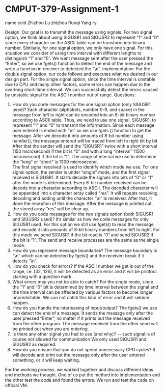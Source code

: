 # CMPUT-379-Assignment-1

name		ccid
Zhizhou Lu	zhizhou
Ruoqi Yang	ry

Design:
	Our goal is to transmit the message using signals. For two signal option, we think about using SIGUSR1 and SIGUSR2 to represent “1” and “0” since every character on the ASCII table can be transform into binary number. Similarly, for one signal option, we only have one signal. For this situation we consider of using time interval with different lengths to distinguish “1” and “0”.
	We want message sent after the user pressed the “Enter”, so we use fgets() function to detect the end of the message and write a function in receiver to detected the “\n”.
Implementation:
	For the double signal option, our code follows and executes what we desired in our design part. For the single signal option, since the time interval is unstable due to CPU and many other factors, some errors can happen due to the overlong short-time-interval. We can successfully detect the errors caused by unstable signal for the ASCII number out of range. 
Questions:
1.	How do you code messages for the one signal option (only SIGUSR1 used)?
Each character (alphabets, number 0-9, and space) in the message from left to right can be encoded into an 8-bit binary number according to ASCII table. Thus, we need to use one signal, SIGUSR1, to represent “1” and “0” to transmit the information. 
Since each message user entered is ended with “\n” so we use fgets () function to get the message. After we decode it into amounts of 8-bit number using handler(), the message entered will be traced from left to right bit by bit. After that the sender will send the “SIGUSR1” twice with a short interval (150 microsecond) if the bit is “0” and with a long “interval” (1500 microsecond) if the bit is “1”. The range of interval we use to determine the “long” or “short” is 1300 microsecond.  
The first signal received is used to identify which mode we use. For one signal option, the sender is under “single” mode, and the first signal received is SIGUSR1. It starts decode the signals into bits of “0” or “1” after the mode is determined. Every 8-bit number received can be decode into a character according to ASCII. The decoded character will be appended into a character array called “res”. It will repeats receiving, decoding and adding until the character “\n” is received. After that, it done the reception of this message. After the message is printed out, the stored array “res” will be clear up. 
2.	How do you code messages for the two signals option (both SIGUSR1 and SIGUSR2 used)?
It’s similar as how we code messages for only SIGUSR1 used. For this option we still use fgets() to read the message and encode it into amounts of 8-bit binary numbers from left to right. For this mode we send SIGUSR1 if the bit read is “0” and send SIGUSR2 if the bit is “1”.
The send and receive processes are the same as the single mode.
3.	How do you represent message boundaries?
The message boundary is “\n” which can be detected by fgets() and the receiver: break if it detects “\n”.
4.	How do you check for errors?
If the ASCII number we get is out of the range, i.e. [32, 126], it will be detected as an error and it will be printout starting with a question mark.
5.	What errors may you not be able to catch?
For the single mode, since the “1” and “0” bit is determined by time interval between the signal and the time interval can be affected by various factors to become longer unpredictable. We can not catch this kind of error and it will seldom happen.
6.	How do you handle the interleaving of input/output?
The fgets() we use can detect the end of a message. It sends the message only after the user pressed “Enter”, no matter if it prints out the message received from the other program.
The message received from the other send will be printed out when you are entering.
7.	Is there any other signal you had to use (and why)? -- such signal is of course not allowed for communication
We only used SIGUSR1 and SIGUSR2 as required.
8.	How do you ensure that you do not spend unnecessary CPU cycles?
It will decode and print out the message only after the user entered something, or it will keep waiting.


For the working process, we worked together and discuss different ideas and methods we thought. One of us put the method into implementation and the other test the code and found the errors.
We run and test the code on official VM.
